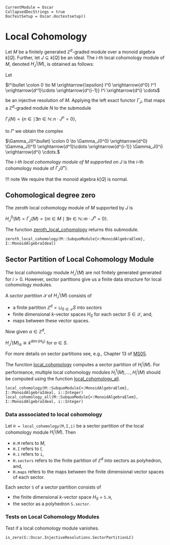 ```@meta
CurrentModule = Oscar
CollapsedDocStrings = true
DocTestSetup = Oscar.doctestsetup()
```

# Local Cohomology
Let $M$ be a finitely generated $\mathbb{Z}^d$-graded module over a monoid algebra $k[Q]$. Further, let $J\subseteq k[Q]$ be an ideal. The $i$-th local cohomology module of $M$, denoted $H^i_J(M)$, is obtained as follows:

Let

$I^\bullet \colon 0 \to M \xrightarrow{\epsilon} I^0 \xrightarrow{d^0} I^1 \xrightarrow{d^1}\cdots \xrightarrow{d^{i-1}} I^i \xrightarrow{d^i} \cdots$

be an injective resolution of $M$. Applying the left exact functor $\Gamma_J$, that maps a $\mathbb{Z}^d$-graded module $N$ to the submodule

$\Gamma_I(N) = \{n \in \mid \exists n \in \mathbb{N} \colon n\cdot J^n = 0\},$

to $I^\bullet$ we obtain the complex

$\Gamma_J(I^\bullet) \colon 0 \to \Gamma_J(I^0) \xrightarrow{d^0} \Gamma_J(I^1) \xrightarrow{d^1}\cdots \xrightarrow{d^{i-1}} \Gamma_J(I^i) \xrightarrow{d^i} \cdots.$

The *$i$-th local cohomology module of $M$ supported on $J$* is the $i$-th cohomology module of $\Gamma_J(I^\bullet)$.

!!! note
    We require that the monoid algebra $k[Q]$ is normal. 

## Cohomological degree zero
The zeroth local cohomology module of $M$ supported by $J$ is

$H^0_J(M) = \Gamma_J(M) = \{m\in M \mid \exists n \in \mathbb{N} \colon m\cdot J^n = 0\}.$

The function [zeroth_local_cohomology](@ref) returns this submodule. 

```@docs
zeroth_local_cohomology(M::SubquoModule{<:MonoidAlgebraElem}, I::MonoidAlgebraIdeal)
```

## Sector Partition of Local Cohomology Module
The local cohomology module $H^i_J(M)$ are not finitely generated generated for $i>0$. However, sector partitions give us a finite data structure for local cohomology modules.

A *sector partition* $\mathcal{S}$ of $H^i_J(M)$ consists of

- a finite partition $\mathbb{Z}^d = \sqcup_{S\in \mathcal{S}} S$ into *sectors*
- finite dimensional $k$-vector spaces $H_S$ for each sector $S\in \mathcal{S}$, and,
- maps between these vector spaces.

Now given $\alpha \in \mathbb{Z}^d$,

$H^i_J(M)_\alpha \cong k^{\dim(H_S)} \text{ for } \alpha \in S.$

For more details on sector partitions see, e.g., Chapter 13 of [MS05](@cite).

The function [local_cohomology](@ref) computes a sector partition of $H^i_I(M)$. For performance, multiple local cohomology modules $H^1_I(M),\dots,H^i_I(M)$ should be computed using the function [local_cohomology_all](@ref).

```@docs
local_cohomology(M::SubquoModule{<:MonoidAlgebraElem}, I::MonoidAlgebraIdeal, i::Integer)
local_cohomology_all(M::SubquoModule{<:MonoidAlgebraElem}, I::MonoidAlgebraIdeal, i::Integer)
```

### Data asssociated to local cohomology
Let `H = local_cohomology(M,I,i)` be a sector partition of the local cohomology module $H^i_I(M)$. Then

- `H.M` refers to $M$,
- `H.I` refers to $I$,
- `H.i` refers to `i`,
- `H.sectors` refers to the finite partition of $\mathbb{Z}^d$ into sectors as polyhedron, and,
- `H.maps` refers to the maps between the finite dimensional vector spaces of each sector. 

Each sector `S` of a sector partition consists of

- the finite dimensional $k$-vector space $H_S$ = `S.H`,
- the sector as a polyhedron `S.sector`. 

### Tests on Local Cohomology Modules
Test if a local cohomology module vanishes. 
```@docs
is_zero(S::Oscar.InjectiveResolutions.SectorPartitionLC)
```